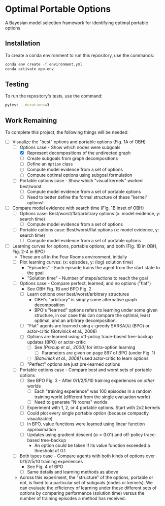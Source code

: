 # Optimal Portable Options

A Bayesian model selection framework for identifying optimal portable options.

## Installation

To create a conda environment to run this repository, use the commands:
```bash
conda env create -f environment.yml
conda activate opo-env
```

## Testing

To run the repository's tests, use the command:
```bash
pytest --durations=3
```

## Work Remaining

To complete this project, the following things will be needed:

- [ ] Visualize the "best" options and portable options (Fig. 1A of OBH)
    - [ ] Options case - Show which nodes were subgoals
        - [x] Represent decompositions of the undirected graph
        - [ ] Create subgoals from graph decompositions
        - [ ] Define an `Option` class
        - [ ] Compute model evidence from a set of options
        - [ ] Compute optimal options using subgoal formulation
    - [ ] Portable options case - Show which "visual kernels" worked best/worst
        - [ ] Compute model evidence from a set of portable options
        - [ ] Need to better define the formal structure of these "kernel" options!

- [ ] Compare model evidence with search time (Fig. 1B inset of OBH)
    - [ ] Options case: Best/worst/flat/arbitrary options (x: model evidence, y: search time)
        - [ ] Compute model evidence from a set of options
    - [ ] Portable options case: Best/worst/flat options (x: model evidence, y: search time)
        - [ ] Compute model evidence from a set of portable options

- [ ] Learning curves for options, portable options, and both (Fig. 1B in OBH, Fig. 2-4 in BPO)
    - These are all in the Four Rooms environment, initially
    - [ ] Plot learning curves: (x: episodes, y: (log) solution time)
        - "Episodes" - Each episode trains the agent from the start state to the goal
        - "Solution time" - Number of steps/actions to reach the goal
    - [ ] Options case - Compare perfect, learned, and no options ("flat")
        - See OBH Fig. 1B and BPO Fig. 2
        - [ ] Learn options over best/worst/arbitrary structures
            - OBH's "arbitrary" is simply some alternative graph decomposition
            - BPO's "learned" options refers to learning under some given structure, in our case this can compare the optimal, least optimal, and an arbitrary decomposition.
        - [ ] "Flat" agents are learned using $\epsilon$-greedy SARSA($\lambda$) (BPO) or actor-critic (Botvinick et al., 2008)
        - [ ] Options are learned using off-policy trace-based tree-backup updates (BPO) or actor-critic
            - [ ] See *[Precup et al., 2000]* for intra-option learning
                - [ ] Parameters are given on page 897 of BPO (under Fig. 1)
            - [ ] *[Botvinick et al., 2008]* used actor-critic to learn options
        - [ ] "Perfect" options are just pre-learned options
    - [ ] Portable options case - Compare best and worst sets of portable options
        - [ ] See BPO Fig. 3 - After 0/1/2/5/10 training experiences on *other* worlds
            - [ ] Each "training experience" was 100 episodes in a random training world (different from the single evaluation world)
            - [ ] Need to generate "N rooms" worlds
        - [ ] Experiment with 1, 2, or 4 portable options. Start with 2x2 kernels
        - [ ] Could plot every single portable option (because compactly visualizable)
        - [ ] In BPO, value functions were learned using linear function approximation
        - [ ] Updates using gradient descent ($\alpha = 0.01$) and off-policy trace-based tree-backup
            - An option could be taken if its value function exceeded a threshold of 0.1
    - [ ] Both types case - Compare agents with both kinds of options over 0/1/2/5/10 training experiences
        - See Fig. 4 of BPO
        - [ ] Same details and learning methods as above
    - Across this experiment, the "structure" of the options, portable or not, is fixed to a particular set of subgoals (nodes or kernels). We can evaluate the efficiency of learning under these different sets of options by comparing performance (solution time) versus the number of training episodes a method has received.
